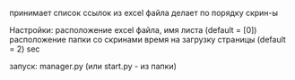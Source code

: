 принимает список ссылок из excel файла
делает по порядку скрин-ы

Настройки:
  расположение excel файла, имя листа (default = [0])
  расположение папки со скринами
  время на загрузку страницы (default = 2) sec

запуск: manager.py (или start.py - из папки)
